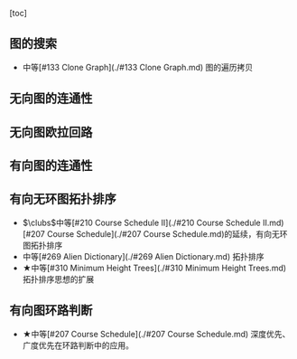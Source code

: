 [toc]

## 图的搜索

* 中等[#133 Clone Graph](./#133 Clone Graph.md)    图的遍历拷贝

## 无向图的连通性



## 无向图欧拉回路



## 有向图的连通性



## 有向无环图拓扑排序

* $\clubs$中等[#210 Course Schedule II](./#210 Course Schedule II.md)    [#207 Course Schedule](./#207 Course Schedule.md)的延续，有向无环图拓扑排序
* 中等[#269 Alien Dictionary](./#269 Alien Dictionary.md)    拓扑排序
* $\bigstar$中等[#310 Minimum Height Trees](./#310 Minimum Height Trees.md)    拓扑排序思想的扩展

## 有向图环路判断

* $\bigstar$中等[#207 Course Schedule](./#207 Course Schedule.md)    深度优先、广度优先在环路判断中的应用。